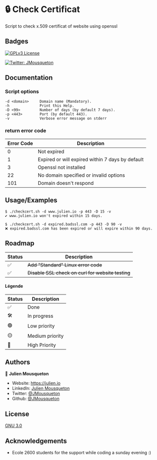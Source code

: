 
# 🔒 Check Certificat 

Script to check x.509 certificat of website using openssl 

## Badges

[![GPLv3 License](https://img.shields.io/badge/License-GPL%20v3-yellow.svg)](LICENSE)

[![Twitter: JMousqueton](https://img.shields.io/twitter/follow/JMousqueton.svg?style=social)](https://twitter.com/JMousqueton)

## Documentation

### Script options 
```Shell
-d <domain>     Domain name (Mandatory).
-h              Print this Help.
-D <99>         Number of days (by default 7 days).
-p <443>        Port (by default 443).
-v              Verbose error message on stderr
```
### return error code 
| Error Code | Description |
|---|---|
| 0 | Not expired |
| 1 | Expired or will expired within 7 days by default |
| 3 | Openssl not installed  |
| 22 | No domain specified or invalid options |
| 101 | Domain doesn't respond   |

## Usage/Examples

```Shell
$ ./checkcert.sh -d www.julien.io -p 443 -D 15 -v
✔ www.julien.io won't expired within 15 days.

$ ./checkcert.sh -d expired.badssl.com -p 443 -D 90 -v
❌ expired.badssl.com has been expired or will expire within 90 days.
```

## Roadmap

| Status | Description |
|---|---|
| ✅ |~~Add "Standard" Linux error code~~|
| ✅ |~~Disable SSL check on curl for website testing~~|

#### Légende

| Status | Description |
|---|---|
| ✅ | Done |
| 🛠 | In progress  |
| 🟢 | Low priority | 
| 🟡 | Medium priority |
| 🔴 | High Priority |


## Authors

👤 **Julien Mousqueton**

* Website: <https://julien.io>
* LinkedIn: [Julien Mousqueton](https://linkedin.com/in/julienmousqueton)
* Twitter: [@JMousqueton](https://twitter.com/JMousqueton)
* Github: [@JMousqueton](https://github.com/JMousqueton)


## License

[GNU 3.0](LICENSE)


## Acknowledgements

 - Ecole 2600 students for the support while coding a sunday evening :) 
